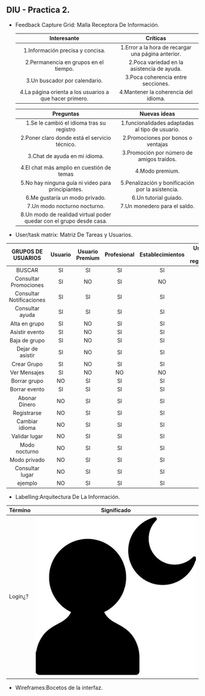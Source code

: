 ## DIU - Practica 2.

- Feedback Capture Grid: Malla Receptora De Información.

  | Interesante                                                          | Críticas                                          |
  | :------:                       | :------:        |
  | 1.Información precisa y concisa.                                     | 1.Error a la hora de recargar una página anterior.|       
  | 2.Permanencia en grupos en el tiempo.                                | 2.Poca variedad en la asistencia de ayuda.        |      
  | 3.Un buscador por calendario.                                        | 3.Poca coherencia entre secciones.                |
  | 4.La página orienta a los usuarios a que hacer primero.              | 4.Mantener la coherencia del idioma.              |

  | Preguntas                                                            | Nuevas ideas                                      |
  | :------:                                                             | :------:                                          |
  | 1.Se le cambió el idioma tras su registro                            | 1.funcionalidades adaptadas al tipo de usuario.   |
  | 2.Poner claro donde está el servicio técnico.                        | 2.Promociones por bonos o ventajas                |        
  | 3.Chat de ayuda en mi idioma.                                        | 3.Promoción por número de amigos traídos.         |
  | 4.El chat más amplio en cuestión de temas                            | 4.Modo premium.                                   |
  | 5.No hay ninguna guía ni video para principiantes.                   | 5.Penalización y bonificación por la asistencia.  |    
  | 6.Me gustaría un  modo privado.                                      | 6.Un tutorial guiado.                             |
  | 7.Un modo nocturno nocturno.                                         | 7.Un monedero para el saldo.                      |
  | 8.Un modo de realidad virtual  poder quedar con el grupo desde casa. |                                                   |


- User/task matrix​: Matriz De Tareas y Usuarios.

|GRUPOS DE USUARIOS              | Usuario         | Usuario Premium      | Profesional     | Establecimientos   | Usuarios no registrados  | Ranking  |
| :------:                       | :------:        | :------:             |  :------:       | :------:           |  :------:                | :------: |
| BUSCAR                         | SI              |  SI                  |     SI          | SI                 | SI                       | SI       |
| Consultar Promociones          | SI              |  NO                  |     SI          | NO                 | NO                       | NO       |
| Consultar Notificaciones              | SI              |  SI                  |     SI          | SI                 | SI                       | NO       |
| Consultar ayuda                        | SI              |  SI                  |     SI          | SI                 | SI                       | NO       |
| Alta en grupo                        | SI              |  NO                  |     SI          | SI                 | SI                       | NO       |
| Asistir evento                        | SI              |  NO                  |     SI          | SI                 | SI                       | NO       |
| Baja de grupo                       | SI              |  NO                  |     SI          | SI                 | SI                       | NO       |
| Dejar de asistir                        | SI              |  NO                  |     SI          | SI                 | SI                       | NO       |   
| Crear Grupo                       | SI              |  NO                  |     SI          | SI                 | NO                       | NO       |  
| Ver Mensajes                           | SI              |  NO                  |     NO          | NO                 | NO                       | NO       |
| Borrar grupo                | NO              |  SI                  |     SI          | SI                 | SI                       | SI       |  
| Borrar evento                           | SI              |  SI                  |     SI          | SI                 | SI                       | SI       |  
| Abonar Dinero                 | NO              |  SI                  |     SI          | SI                 | SI                       | NO       |
| Registrarse       | NO              |  SI                  |     SI          | SI                 | SI                       | NO       |
| Cambiar idioma      | NO              |  SI                  |     SI          | SI                 | SI                       | NO       |
| Validar lugar       | NO              |  SI                  |     SI          | SI                 | SI                       | NO       |
| Modo nocturno      | NO              |  SI                  |     SI          | SI                 | SI                       | NO       |
| Modo privado       | NO              |  SI                  |     SI          | SI                 | SI                       | NO       |
| Consultar lugar      | NO              |  SI                  |     SI          | SI                 | SI                       | NO       |
| ejemplo       | NO              |  SI                  |     SI          | SI                 | SI                       | NO       |


- Labelling:Arquitectura De La Información.

Término | Significado     
| ------------- | -------
  Login¿?  | ![Modo nocturno](img/nocturno.jpeg)


- Wireframes:Bocetos de la interfaz.
